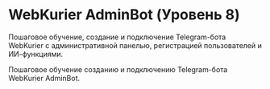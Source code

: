 # WebKurier AdminBot (Уровень 8)

Пошаговое обучение, создание и подключение Telegram-бота WebKurier с административной панелью, регистрацией пользователей и ИИ-функциями.

Пошаговое обучение созданию и подключению Telegram-бота WebKurier AdminBot.